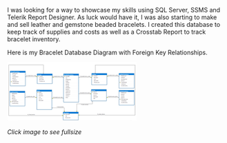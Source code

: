 

I was looking for a way to showcase my skills using SQL Server, SSMS and Telerik Report Designer.  As luck would have it, I was also starting to make and sell leather and gemstone beaded bracelets.  I created this database to keep track of supplies and costs as well as a Crosstab Report to track bracelet inventory.


Here is my Bracelet Database Diagram with Foreign Key Relationships.

[![Bracelet Database Diagram](images/DatabaseDiagramwithFK-thumb.png)](images/DatabaseDiagramwithFK-full.png)


_Click image to see fullsize_


















